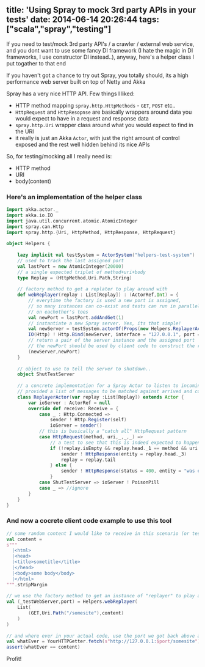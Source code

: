 title: 'Using Spray to mock 3rd party APIs in your tests'
date: 2014-06-14 20:26:44
tags: ["scala","spray","testing"]
---

If you need to test/mock 3rd party API's / a crawler / external web service, and you dont want to use some fancy DI framework (I hate the magic in DI frameworks, I use constructor DI instead..), anyway, here's a helper class I put togather to that end

If you haven't got a chance to try out Spray, you totally should, its a high performance web server built on top of Netty and Akka

Spray has a very nice HTTP API. Few things I liked:
 - HTTP method mapping `spray.http.HttpMethods` - `GET`, `POST` etc.. 
 - `HttpRequest` and `HttpResopnse` are basically wrappers around data you would expect to have in a request and response data
 - `spray.http.Uri` wrapper class around what you would expect to find in the URI
 - it really is just an Akka `Actor`, with just the right amount of control exposed and the rest well hidden behind its nice APIs

So, for testing/mocking all I really need is: 

 - HTTP method
 - URI
 - body(content) 

### Here's an implementation of the helper class

```scala
import akka.actor._
import akka.io.IO
import java.util.concurrent.atomic.AtomicInteger
import spray.can.Http
import spray.http.{Uri, HttpMethod, HttpResponse, HttpRequest}
 
object Helpers {
 	
	lazy implicit val testSystem = ActorSystem("helpers-test-system")
	// used to track the last assigned port
	val lastPort = new AtomicInteger(20000)
 	// a single expected triplet of method+uri+body
	type Replay = (HttpMethod,Uri.Path,String)
 
	// factory method to get a replater to play around with
	def webReplayer(replay : List[Replay]) : (ActorRef,Int) = {
		// everytime the factory is used a new port is assigned, 
		// so many instances can co-exist and tests can run in parallel without getting
		// on eachother's toes
		val newPort = lastPort.addAndGet(1)
		// instantiate a new Spray server. Yes, its that simple!
		val newServer = testSystem.actorOf(Props(new Helpers.ReplayerActor(replay)))
		IO(Http) ! Http.Bind(newServer, interface = "127.0.0.1", port = newPort)
		// return a pair of the server instance and the assigned port
		// the newPort should be used by client code to construct the remote URI with
		(newServer,newPort)
	}
 
	// object to use to tell the server to shutdown..
	object ShutTestServer
 
	// a concrete implementation for a Spray Actor to listen to incoming HttpRequest(..) messages
	// provided a list of messages to be matched against arrived and content to be sent back
	class ReplayerActor(var replay :List[Replay]) extends Actor {
		var ioServer : ActorRef = null
		override def receive: Receive = {
			case _ : Http.Connected =>
				sender ! Http.Register(self)
				ioServer = sender()
			// this is basically a "catch all" HttpRequest pattern
			case HttpRequest(method, uri,_,_,_) =>
				// a test to see that this is indeed expected to happen at this point
				if (!replay.isEmpty && replay.head._1 == method && uri.path == replay.head._2){
					sender ! HttpResponse(entity = replay.head._3)
					replay = replay.tail
				} else {
					sender ! HttpResponse(status = 400, entity = "was expecting a different request at this point")
				}
			case ShutTestServer => ioServer ! PoisonPill
			case _ => //ignore
		}
	}
}
```

### And now a cocrete client code example to use this tool

```scala
// some random content I would like to receive in this scenario (or test..)
val content =
s"""
  |<html>
  |<head>
  |<title>sometitle</title>
  |</head>
  |<body>some body</body>
  |</html>
""".stripMargin
 
// we use the factory method to get an instance of "replayer" to play around with
val (_testWebServer,port) = Helpers.webReplayer(
	List(
		(GET,Uri.Path("/somesite"),content)
	)
)
 
// and where ever in your actual code, use the port we got back above and have it "hit" the server
val whatEver = YourHTTPGetter.fetch(s"http://127.0.0.1:$port/somesite")
assert(whatEver == content)
```
Profit!
